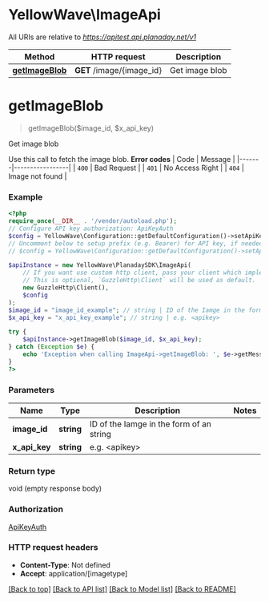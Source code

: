 # YellowWave\ImageApi

All URIs are relative to *https://apitest.api.planaday.net/v1*

Method | HTTP request | Description
------------- | ------------- | -------------
[**getImageBlob**](ImageApi.md#getimageblob) | **GET** /image/{image_id} | Get image blob

# **getImageBlob**
> getImageBlob($image_id, $x_api_key)

Get image blob

Use this call to fetch the image blob.  **Error codes**  | Code  | Message         | |-------|-----------------| | `400` | Bad Request     | | `401` | No Access Right | | `404` | Image not found     |

### Example
```php
<?php
require_once(__DIR__ . '/vendor/autoload.php');
// Configure API key authorization: ApiKeyAuth
$config = YellowWave\Configuration::getDefaultConfiguration()->setApiKey('X-Api-Key', 'YOUR_API_KEY');
// Uncomment below to setup prefix (e.g. Bearer) for API key, if needed
// $config = YellowWave\Configuration::getDefaultConfiguration()->setApiKeyPrefix('X-Api-Key', 'Bearer');

$apiInstance = new YellowWave\PlanadaySDK\ImageApi(
    // If you want use custom http client, pass your client which implements `GuzzleHttp\ClientInterface`.
    // This is optional, `GuzzleHttp\Client` will be used as default.
    new GuzzleHttp\Client(),
    $config
);
$image_id = "image_id_example"; // string | ID of the Iamge in the form of an string
$x_api_key = "x_api_key_example"; // string | e.g. <apikey>

try {
    $apiInstance->getImageBlob($image_id, $x_api_key);
} catch (Exception $e) {
    echo 'Exception when calling ImageApi->getImageBlob: ', $e->getMessage(), PHP_EOL;
}
?>
```

### Parameters

Name | Type | Description  | Notes
------------- | ------------- | ------------- | -------------
 **image_id** | **string**| ID of the Iamge in the form of an string |
 **x_api_key** | **string**| e.g. &lt;apikey&gt; |

### Return type

void (empty response body)

### Authorization

[ApiKeyAuth](../../README.md#ApiKeyAuth)

### HTTP request headers

 - **Content-Type**: Not defined
 - **Accept**: application/[imagetype]

[[Back to top]](#) [[Back to API list]](../../README.md#documentation-for-api-endpoints) [[Back to Model list]](../../README.md#documentation-for-models) [[Back to README]](../../README.md)

